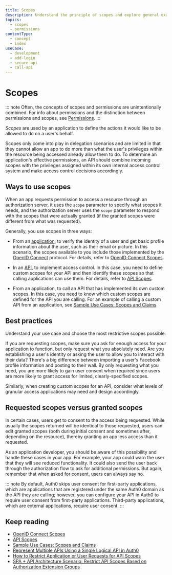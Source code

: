 ```yaml
---
title: Scopes
description: Understand the principle of scopes and explore general examples of their use.
topics:
  - scopes
  - permissions
contentType:
  - concept
  - index
useCase:
  - development
  - add-login
  - secure-api
  - call-api
---
```

# Scopes

::: note
Often, the concepts of scopes and permissions are unintentionally combined. For info about permissions and the distinction between permissions and scopes, see [Permissions](/authorization/concepts/permissions).
:::

_Scopes_ are used by an application to define the actions it would like to be allowed to do on a user's behalf.

Scopes only come into play in delegation scenarios and are limited in that they cannot allow an app to do more than what the user's privileges within the resource being accessed already allow them to do. To determine an application's effective permissions, an API should combine incoming scopes with the privileges assigned within its own internal access control system and make access control decisions accordingly.

## Ways to use scopes

When an app requests permission to access a resource through an authorization server, it uses the `scope` parameter to specify what scopes it needs, and the authorization server uses the `scope` parameter to respond with the scopes that were actually granted (if the granted scopes were different from what was requested).

Generally, you use scopes in three ways:

* From an [application](/applications), to verify the identity of a user and get basic profile information about the user, such as their email or picture. In this scenario, the scopes available to you include those implemented by the [OpenID Connect](/protocols/oidc) protocol. For details, refer to [OpenID Connect Scopes](/scopes/current/oidc-scopes).

* In an [API](/apis), to implement access control. In this case, you need to define custom scopes for your API and then identify these scopes so that calling applications can use them. For details, refer to [API Scopes](/scopes/current/api-scopes).

* From an application, to call an API that has implemented its own custom scopes. In this case, you need to know which custom scopes are defined for the API you are calling. For an example of calling a custom API from an application, see [Sample Use Cases: Scopes and Claims](/scopes/current/sample-use-cases#request-custom-API-access)

## Best practices

Understand your use case and choose the most restrictive scopes possible. 

If you are requesting scopes, make sure you ask for enough access for your application to function, but only request what you absolutely need. Are you establishing a user's identity or asking the user to allow you to interact with their data? There's a big difference between importing a user's Facebook profile information and posting to their wall. By only requesting what you need, you are more likely to gain user consent when required since users are more likely to grant access for limited, clearly-specified scopes. 

Similarly, when creating custom scopes for an API, consider what levels of granular access applications may need and design accordingly.

## Requested scopes versus granted scopes

In certain cases, users get to consent to the access being requested. While usually the scopes returned will be identical to those requested, users can edit granted scopes (both during initial consent and sometimes after, depending on the resource), thereby granting an app less access than it requested. 

As an application developer, you should be aware of this possibility and handle these cases in your app. For example, your app could warn the user that they will see reduced functionality. It could also send the user back through the authorization flow to ask for additional permissions. But again, remember that when asked for consent, users can always say no.

::: note
By default, Auth0 skips user consent for first-party applications, which are applications that are registered under the same Auth0 domain as the API they are calling; however, you can configure your API in Auth0 to require user consent from first-party applications. Third-party applications, which are external applications, require user consent.
:::

## Keep reading

- [OpenID Connect Scopes](/scopes/current/oidc-scopes)
- [API Scopes](/scopes/current/api-scopes)
- [Sample Use Cases: Scopes and Claims](/scopes/current/sample-use-cases)
- [Represent Multiple APIs Using a Single Logical API in Auth0](/api-auth/tutorials/represent-multiple-apis)
- [How to Restrict Application or User Requests for API Scopes](/api-auth/restrict-requests-for-scopes)
- [SPA + API Architecture Scenario: Restrict API Scopes Based on Authorization Extension Groups](/architecture-scenarios/spa-api/part-2#configure-the-authorization-extension)
